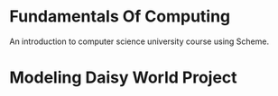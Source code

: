 # Fundamentals Of Computing

An introduction to computer science university course using Scheme.

# Modeling Daisy World Project
